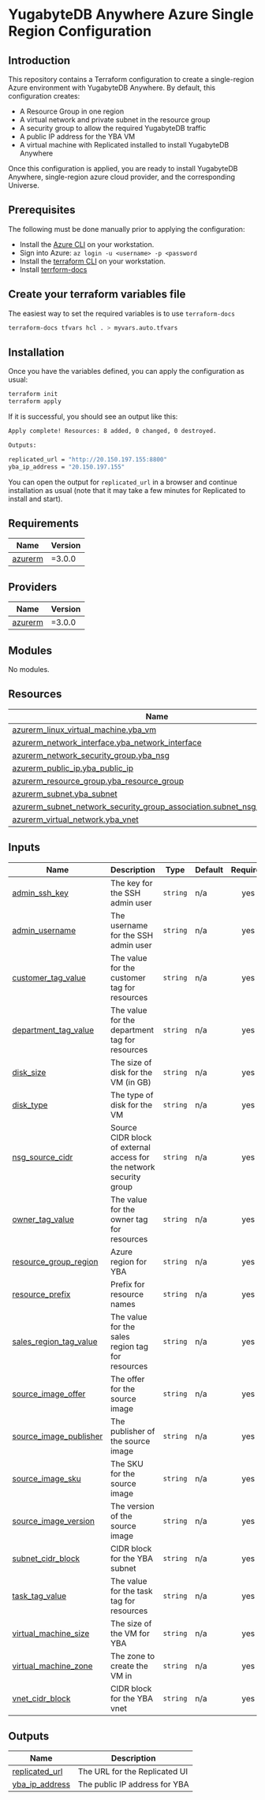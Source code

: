 # YugabyteDB Anywhere Azure Single Region Configuration

## Introduction

This repository contains a Terraform configuration to create a single-region Azure environment with YugabyteDB Anywhere.  By default, this configuration creates:

* A Resource Group in one region
* A virtual network and private subnet in the resource group
* A security group to allow the required YugabyteDB traffic
* A public IP address for the YBA VM
* A virtual machine with Replicated installed to install YugabyteDB Anywhere

Once this configuration is applied, you are ready to install YugabyteDB Anywhere, single-region azure cloud provider, and the corresponding Universe.

## Prerequisites

The following must be done manually prior to applying the configuration:

* Install the [Azure CLI](https://learn.microsoft.com/en-us/cli/azure/install-azure-cli) on your workstation.
* Sign into Azure: `az login -u <username> -p <password`
* Install the [terraform CLI](https://developer.hashicorp.com/terraform/tutorials/aws-get-started/install-cli) on your workstation.
* Install [terrform-docs](https://terraform-docs.io/user-guide/installation/)

## Create your terraform variables file
The easiest way to set the required variables is to use `terraform-docs`
```bash
terraform-docs tfvars hcl . > myvars.auto.tfvars
```

## Installation

Once you have the variables defined, you can apply the configuration as usual:

```bash
terraform init
terraform apply
```
If it is successful, you should see an output like this:

```bash
Apply complete! Resources: 8 added, 0 changed, 0 destroyed.

Outputs:

replicated_url = "http://20.150.197.155:8800"
yba_ip_address = "20.150.197.155"
```

You can open the output for `replicated_url` in a browser and continue installation as usual (note that it may take a few minutes for Replicated to install and start). 

<!-- BEGIN_TF_DOCS -->
## Requirements

| Name | Version |
|------|---------|
| <a name="requirement_azurerm"></a> [azurerm](#requirement\_azurerm) | =3.0.0 |

## Providers

| Name | Version |
|------|---------|
| <a name="provider_azurerm"></a> [azurerm](#provider\_azurerm) | =3.0.0 |

## Modules

No modules.

## Resources

| Name | Type |
|------|------|
| [azurerm_linux_virtual_machine.yba_vm](https://registry.terraform.io/providers/hashicorp/azurerm/3.0.0/docs/resources/linux_virtual_machine) | resource |
| [azurerm_network_interface.yba_network_interface](https://registry.terraform.io/providers/hashicorp/azurerm/3.0.0/docs/resources/network_interface) | resource |
| [azurerm_network_security_group.yba_nsg](https://registry.terraform.io/providers/hashicorp/azurerm/3.0.0/docs/resources/network_security_group) | resource |
| [azurerm_public_ip.yba_public_ip](https://registry.terraform.io/providers/hashicorp/azurerm/3.0.0/docs/resources/public_ip) | resource |
| [azurerm_resource_group.yba_resource_group](https://registry.terraform.io/providers/hashicorp/azurerm/3.0.0/docs/resources/resource_group) | resource |
| [azurerm_subnet.yba_subnet](https://registry.terraform.io/providers/hashicorp/azurerm/3.0.0/docs/resources/subnet) | resource |
| [azurerm_subnet_network_security_group_association.subnet_nsg_association](https://registry.terraform.io/providers/hashicorp/azurerm/3.0.0/docs/resources/subnet_network_security_group_association) | resource |
| [azurerm_virtual_network.yba_vnet](https://registry.terraform.io/providers/hashicorp/azurerm/3.0.0/docs/resources/virtual_network) | resource |

## Inputs

| Name | Description | Type | Default | Required |
|------|-------------|------|---------|:--------:|
| <a name="input_admin_ssh_key"></a> [admin\_ssh\_key](#input\_admin\_ssh\_key) | The key for the SSH admin user | `string` | n/a | yes |
| <a name="input_admin_username"></a> [admin\_username](#input\_admin\_username) | The username for the SSH admin user | `string` | n/a | yes |
| <a name="input_customer_tag_value"></a> [customer\_tag\_value](#input\_customer\_tag\_value) | The value for the customer tag for resources | `string` | n/a | yes |
| <a name="input_department_tag_value"></a> [department\_tag\_value](#input\_department\_tag\_value) | The value for the department tag for resources | `string` | n/a | yes |
| <a name="input_disk_size"></a> [disk\_size](#input\_disk\_size) | The size of disk for the VM (in GB) | `string` | n/a | yes |
| <a name="input_disk_type"></a> [disk\_type](#input\_disk\_type) | The type of disk for the VM | `string` | n/a | yes |
| <a name="input_nsg_source_cidr"></a> [nsg\_source\_cidr](#input\_nsg\_source\_cidr) | Source CIDR block of external access for the network security group | `string` | n/a | yes |
| <a name="input_owner_tag_value"></a> [owner\_tag\_value](#input\_owner\_tag\_value) | The value for the owner tag for resources | `string` | n/a | yes |
| <a name="input_resource_group_region"></a> [resource\_group\_region](#input\_resource\_group\_region) | Azure region for YBA | `string` | n/a | yes |
| <a name="input_resource_prefix"></a> [resource\_prefix](#input\_resource\_prefix) | Prefix for resource names | `string` | n/a | yes |
| <a name="input_sales_region_tag_value"></a> [sales\_region\_tag\_value](#input\_sales\_region\_tag\_value) | The value for the sales region tag for resources | `string` | n/a | yes |
| <a name="input_source_image_offer"></a> [source\_image\_offer](#input\_source\_image\_offer) | The offer for the source image | `string` | n/a | yes |
| <a name="input_source_image_publisher"></a> [source\_image\_publisher](#input\_source\_image\_publisher) | The publisher of the source image | `string` | n/a | yes |
| <a name="input_source_image_sku"></a> [source\_image\_sku](#input\_source\_image\_sku) | The SKU for the source image | `string` | n/a | yes |
| <a name="input_source_image_version"></a> [source\_image\_version](#input\_source\_image\_version) | The version of the source image | `string` | n/a | yes |
| <a name="input_subnet_cidr_block"></a> [subnet\_cidr\_block](#input\_subnet\_cidr\_block) | CIDR block for the YBA subnet | `string` | n/a | yes |
| <a name="input_task_tag_value"></a> [task\_tag\_value](#input\_task\_tag\_value) | The value for the task tag for resources | `string` | n/a | yes |
| <a name="input_virtual_machine_size"></a> [virtual\_machine\_size](#input\_virtual\_machine\_size) | The size of the VM for YBA | `string` | n/a | yes |
| <a name="input_virtual_machine_zone"></a> [virtual\_machine\_zone](#input\_virtual\_machine\_zone) | The zone to create the VM in | `string` | n/a | yes |
| <a name="input_vnet_cidr_block"></a> [vnet\_cidr\_block](#input\_vnet\_cidr\_block) | CIDR block for the YBA vnet | `string` | n/a | yes |

## Outputs

| Name | Description |
|------|-------------|
| <a name="output_replicated_url"></a> [replicated\_url](#output\_replicated\_url) | The URL for the Replicated UI |
| <a name="output_yba_ip_address"></a> [yba\_ip\_address](#output\_yba\_ip\_address) | The public IP address for YBA |
<!-- END_TF_DOCS -->

